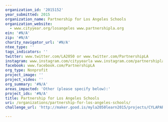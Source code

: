```yaml
---
organization_id: '2015152'
year_submitted: 2015
organization_name: Partnership for Los Angeles Schools
organization_website:
  - www.cityyear.org/losangeles www.partnershipla.org
ein: '#N/A'
zip: '#N/A'
charity_navigator_url: '#N/A'
ntee_type: ''
tags_indicators: ''
twitter: www.twitter.com/LA2050 or www.twitter.com/PartnershipLA
instagram: www.instagram.com/cityyearla www.instagram.com/partnershipla
facebook: www.facebook.com/PartnershipLA
org_type: Nonprofit
project_image: ''
project_video: ''
org_summary: '#N/A'
areas_impacted: 'Other (please specify below):'
project_ids: '#N/A'
title: Partnership for Los Angeles Schools
uri: /organizations/partnership-for-los-angeles-schools/
challenge_url: 'http://maker.good.is/myla2050learn2015/projects/CYLAPARTNERSHIP.html'

---
```

